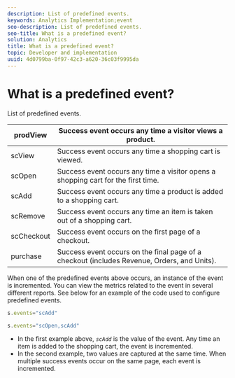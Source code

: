 ```yaml
---
description: List of predefined events.
keywords: Analytics Implementation;event
seo-description: List of predefined events.
seo-title: What is a predefined event?
solution: Analytics
title: What is a predefined event?
topic: Developer and implementation
uuid: 4d0799ba-0f97-42c3-a620-36c03f9995da
---
```


# What is a predefined event?

List of predefined events.

|  prodView  | Success event occurs any time a visitor views a product.  |
|---|---|
|  scView  | Success event occurs any time a shopping cart is viewed.  |
|  scOpen  | Success event occurs any time a visitor opens a shopping cart for the first time.  |
|  scAdd  | Success event occurs any time a product is added to a shopping cart.  |
|  scRemove  | Success event occurs any time an item is taken out of a shopping cart.  |
|  scCheckout  | Success event occurs on the first page of a checkout.  |
|  purchase  | Success event occurs on the final page of a checkout (includes Revenue, Orders, and Units).  |

When one of the predefined events above occurs, an instance of the event is incremented. You can view the metrics related to the event in several different reports. See below for an example of the code used to configure predefined events.

```js
s.events="scAdd"
```

```js
s.events="scOpen,scAdd"
```

* In the first example above, *`scAdd`* is the value of the event. Any time an item is added to the shopping cart, the event is incremented. 
* In the second example, two values are captured at the same time. When multiple success events occur on the same page, each event is incremented.

